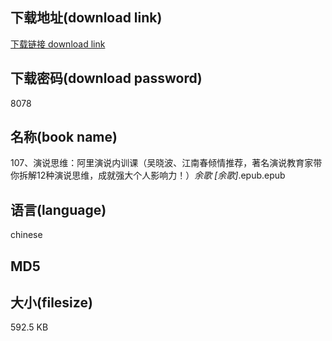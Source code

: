 ## 下载地址(download link)
[下载链接 download link](https://voluble-croquembouche-d321dc.netlify.app/?s=107%E3%80%81%E6%BC%94%E8%AF%B4%E6%80%9D%E7%BB%B4%EF%BC%9A%E9%98%BF%E9%87%8C%E6%BC%94%E8%AF%B4%E5%86%85%E8%AE%AD%E8%AF%BE%EF%BC%88%E5%90%B4%E6%99%93%E6%B3%A2%E3%80%81%E6%B1%9F%E5%8D%97%E6%98%A5%E5%80%BE%E6%83%85%E6%8E%A8%E8%8D%90%EF%BC%8C%E8%91%97%E5%90%8D%E6%BC%94%E8%AF%B4%E6%95%99%E8%82%B2%E5%AE%B6%E5%B8%A6%E4%BD%A0%E6%8B%86%E8%A7%A312%E7%A7%8D%E6%BC%94%E8%AF%B4%E6%80%9D%E7%BB%B4%EF%BC%8C%E6%88%90%E5%B0%B1%E5%BC%BA%E5%A4%A7%E4%B8%AA%E4%BA%BA%E5%BD%B1%E5%93%8D%E5%8A%9B%EF%BC%81%EF%BC%89_%E4%BD%99%E6%AD%8C+%5B%E4%BD%99%E6%AD%8C%5D_.epub)

## 下载密码(download password)
8078

## 名称(book name)
107、演说思维：阿里演说内训课（吴晓波、江南春倾情推荐，著名演说教育家带你拆解12种演说思维，成就强大个人影响力！）_余歌 [余歌]_.epub.epub

## 语言(language)
chinese

## MD5


## 大小(filesize)
592.5 KB
